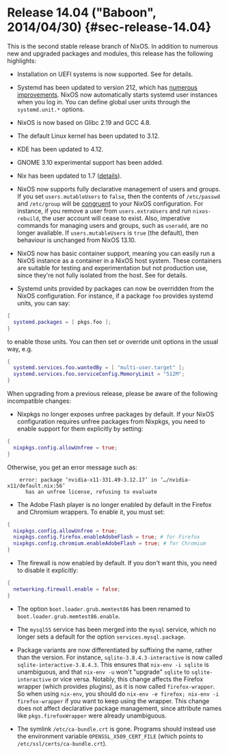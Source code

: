 # Release 14.04 ("Baboon", 2014/04/30) {#sec-release-14.04}

This is the second stable release branch of NixOS. In addition to numerous new and upgraded packages and modules, this release has the following highlights:

- Installation on UEFI systems is now supported. See [](#sec-installation) for details.

- Systemd has been updated to version 212, which has [numerous improvements](http://cgit.freedesktop.org/systemd/systemd/plain/NEWS?id=v212). NixOS now automatically starts systemd user instances when you log in. You can define global user units through the `systemd.unit.*` options.

- NixOS is now based on Glibc 2.19 and GCC 4.8.

- The default Linux kernel has been updated to 3.12.

- KDE has been updated to 4.12.

- GNOME 3.10 experimental support has been added.

- Nix has been updated to 1.7 ([details](https://nixos.org/nix/manual/#ssec-relnotes-1.7)).

- NixOS now supports fully declarative management of users and groups. If you set `users.mutableUsers` to `false`, then the contents of `/etc/passwd` and `/etc/group` will be [congruent](https://www.usenix.org/legacy/event/lisa02/tech/full_papers/traugott/traugott_html/) to your NixOS configuration. For instance, if you remove a user from `users.extraUsers` and run `nixos-rebuild`, the user account will cease to exist. Also, imperative commands for managing users and groups, such as `useradd`, are no longer available. If `users.mutableUsers` is `true` (the default), then behaviour is unchanged from NixOS 13.10.

- NixOS now has basic container support, meaning you can easily run a NixOS instance as a container in a NixOS host system. These containers are suitable for testing and experimentation but not production use, since they're not fully isolated from the host. See [](#ch-containers) for details.

- Systemd units provided by packages can now be overridden from the NixOS configuration. For instance, if a package `foo` provides systemd units, you can say:

```nix
{
  systemd.packages = [ pkgs.foo ];
}
```
  to enable those units. You can then set or override unit options in the usual way, e.g.

```nix
{
  systemd.services.foo.wantedBy = [ "multi-user.target" ];
  systemd.services.foo.serviceConfig.MemoryLimit = "512M";
}
```

When upgrading from a previous release, please be aware of the following incompatible changes:

- Nixpkgs no longer exposes unfree packages by default. If your NixOS configuration requires unfree packages from Nixpkgs, you need to enable support for them explicitly by setting:

```nix
{
  nixpkgs.config.allowUnfree = true;
}
```
  Otherwise, you get an error message such as:

```ShellSession
    error: package ‘nvidia-x11-331.49-3.12.17’ in ‘…/nvidia-x11/default.nix:56’
      has an unfree license, refusing to evaluate
```

- The Adobe Flash player is no longer enabled by default in the Firefox and Chromium wrappers. To enable it, you must set:

```nix
{
  nixpkgs.config.allowUnfree = true;
  nixpkgs.config.firefox.enableAdobeFlash = true; # for Firefox
  nixpkgs.config.chromium.enableAdobeFlash = true; # for Chromium
}
```
- The firewall is now enabled by default. If you don't want this, you need to disable it explicitly:

```nix
{
  networking.firewall.enable = false;
}
```
- The option `boot.loader.grub.memtest86` has been renamed to `boot.loader.grub.memtest86.enable`.

- The `mysql55` service has been merged into the `mysql` service, which no longer sets a default for the option `services.mysql.package`.

- Package variants are now differentiated by suffixing the name, rather than the version. For instance, `sqlite-3.8.4.3-interactive` is now called `sqlite-interactive-3.8.4.3`. This ensures that `nix-env -i sqlite` is unambiguous, and that `nix-env -u` won't "upgrade" `sqlite` to `sqlite-interactive` or vice versa. Notably, this change affects the Firefox wrapper (which provides plugins), as it is now called `firefox-wrapper`. So when using `nix-env`, you should do `nix-env -e firefox; nix-env -i firefox-wrapper` if you want to keep using the wrapper. This change does not affect declarative package management, since attribute names like `pkgs.firefoxWrapper` were already unambiguous.

- The symlink `/etc/ca-bundle.crt` is gone. Programs should instead use the environment variable `OPENSSL_X509_CERT_FILE` (which points to `/etc/ssl/certs/ca-bundle.crt`).
